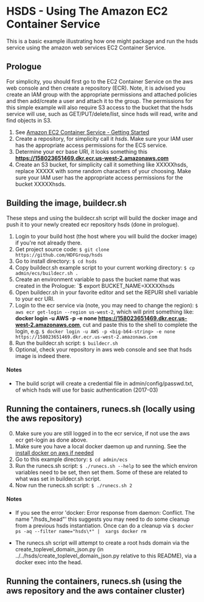HSDS - Using The Amazon EC2 Container Service
==============================================
 
This is a basic example illustrating how one might package and run 
the hsds service using the amazon web services EC2 Container Service.

Prologue
--------

For simplicity, you should first go to the EC2 Container Service on the aws 
web console and then create a repository (ECR). Note, it is advised you create 
an IAM group with the appropriate permissions and attached policies and then 
add/create a user and attach it to the group. The permissions for this simple 
example will also require S3 access to the bucket that the hsds service will 
use, such as GET/PUT/delete/list, since hsds will read, write and find objects in S3.

1. See [Amazon EC2 Container Service - Getting Started](http://docs.aws.amazon.com/AmazonECS/latest/developerguide/get-set-up-for-amazon-ecs.html)
2. Create a repository, for simplicity call it _hsds_. Make sure your IAM user has the appropriate access permissions for the ECS service.
3. Determine your ecr base URI, it looks something this **https://158023651469.dkr.ecr.us-west-2.amazonaws.com**
4. Create an S3 bucket, for simplicity call it something like XXXXXhsds, replace XXXXX with some random characters of your choosing. Make sure 
   your IAM user has the appropriate access permissions for the bucket XXXXXhsds. 

Building the image, buildecr.sh  
-------------------------------

These steps and using the buildecr.sh script will build the docker image and push it to your newly created ecr repository hsds (done in prologue).

1. Login to your build host (the host where you will build the docker image) if you're not already there.
2. Get project source code: `$ git clone https://github.com/HDFGroup/hsds`
3. Go to install directory: `$ cd hsds`
4. Copy buildecr.sh example script to your current working directory: `$ cp admin/ecs/buildecr.sh .`
5. Create an environment variable to pass the bucket name that was created in the Prologue: `$ export BUCKET_NAME=XXXXXhsds
6. Open buildecr.sh in your favorite editor and set the REPURI shell variable to your ecr URI.
7. Login to the ecr service via (note, you may need to change the region): `$ aws ecr get-login --region us-west-2`, which will print 
   something like: **docker login -u AWS -p <big-b64-string> -e none https://158023651469.dkr.ecr.us-west-2.amazonaws.com**, cut and paste this 
   to the shell to complete the login, e.g. `$ docker login -u AWS -p <big-b64-string> -e none https://158023651469.dkr.ecr.us-west-2.amazonaws.com`
8. Run the buildecr.sh script: `$ buildecr.sh` 
9. Optional, check your repository in aws web console and see that hsds image is indeed there.

#### Notes
* The build script will create a credential file in admin/config/passwd.txt, of which hsds will use for basic authentication (2017-03)

Running the containers, runecs.sh (locally using the aws repository) 
---------------------------------------------------------------------

0. Make sure you are still logged in to the ecr service, if not use the aws ecr get-login as done above.
1. Make sure you have a local docker daemon up and running. See the [install docker on aws if needed](http://docs.aws.amazon.com/AmazonECS/latest/developerguide/docker-basics.html#install_docker)
2. Go to this example directory: `$ cd admin/ecs`
3. Run the runecs.sh script: `$ ./runecs.sh --help` to see the which environ variables need to be set, then set 
   them. Some of these are related to what was set in buildecr.sh script.
4. Now run the runecs.sh script: `$ ./runecs.sh 2` 

#### Notes

* If you see the error 'docker: Error response from daemon: Conflict. The name "/hsds_head"' this suggests you may need to do some cleanup 
  from a previous hsds instantiation. Once can do a cleanup via `$ docker ps -aq --filter name="hsds\*" |  xargs docker rm`

* The runecs.sh script will attempt to create a root hsds domain via the create_toplevel_domain_json.py (in ../../hsds/create_toplevel_domain_json.py 
  relative to this README), via a docker exec into the head. 
  

Running the containers, runecs.sh (using the aws repository and the aws container cluster) 
-------------------------------------------------------------------------------------------


